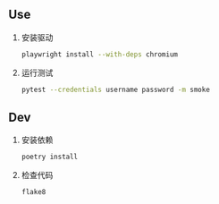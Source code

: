 ## Use
1. 安装驱动
    ```bash
    playwright install --with-deps chromium
    ```

2. 运行测试
    ```bash
    pytest --credentials username password -m smoke
    ```

## Dev
1. 安装依赖
    ```bash
    poetry install
    ```
2. 检查代码
    ```bash
    flake8
    ```